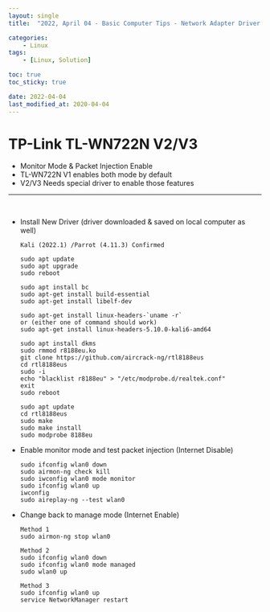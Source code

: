 ```yaml
---
layout: single
title:  "2022, April 04 - Basic Computer Tips - Network Adapter Driver Fix (TL-WN722N)"

categories:
    - Linux
tags:
    - [Linux, Solution]

toc: true
toc_sticky: true

date: 2022-04-04
last_modified_at: 2020-04-04
---
```


# TP-Link TL-WN722N V2/V3
- Monitor Mode & Packet Injection Enable
- TL-WN722N V1 enables both mode by default
- V2/V3 Needs special driver to enable those features
---
<br>

- Install New Driver (driver downloaded & saved on local computer as well)
    ```
    Kali (2022.1) /Parrot (4.11.3) Confirmed

    sudo apt update
    sudo apt upgrade
    sudo reboot
    
    sudo apt install bc
    sudo apt-get install build-essential 
    sudo apt-get install libelf-dev 

    sudo apt-get install linux-headers-`uname -r`
    or (either one of command should work)
    sudo apt-get install linux-headers-5.10.0-kali6-amd64

    sudo apt install dkms
    sudo rmmod r8188eu.ko
    git clone https://github.com/aircrack-ng/rtl8188eus
    cd rtl8188eus
    sudo -i
    echo "blacklist r8188eu" > "/etc/modprobe.d/realtek.conf"
    exit
    sudo reboot

    sudo apt update
    cd rtl8188eus
    sudo make
    sudo make install
    sudo modprobe 8188eu
    ```


- Enable monitor mode and test packet injection (Internet Disable)
    ```
    sudo ifconfig wlan0 down
    sudo airmon-ng check kill
    sudo iwconfig wlan0 mode monitor
    sudo ifconfig wlan0 up
    iwconfig                             
    sudo aireplay-ng --test wlan0
    ```

- Change back to manage mode (Internet Enable)
    ```
    Method 1
    sudo airmon-ng stop wlan0

    Method 2
    sudo ifconfig wlan0 down
    sudo ifconfig wlan0 mode managed
    sudo wlan0 up

    Method 3
    sudo ifconfig wlan0 up
    service NetworkManager restart
    ```

